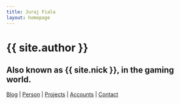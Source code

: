 ```yaml
---
title: Juraj Fiala
layout: homepage
---
```


{{ site.author }}
=================

Also known as {{ site.nick }}, in the gaming world.
--------------------------------------------------

[Blog](/blog) \| [Person](/person) \| [Projects](/projects) \| [Accounts](/accounts) \| [Contact](/contact)
